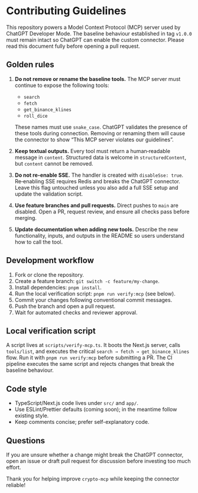# Contributing Guidelines

This repository powers a Model Context Protocol (MCP) server used by ChatGPT Developer Mode. The
baseline behaviour established in tag `v1.0.0` must remain intact so ChatGPT can enable the custom
connector. Please read this document fully before opening a pull request.

## Golden rules

1. **Do not remove or rename the baseline tools.** The MCP server must continue to expose the
   following tools:
   - `search`
   - `fetch`
   - `get_binance_klines`
   - `roll_dice`

   These names must use `snake_case`. ChatGPT validates the presence of these tools during
   connection. Removing or renaming them will cause the connector to show “This MCP server violates
   our guidelines”.

2. **Keep textual outputs.** Every tool must return a human‑readable message in `content`. Structured
   data is welcome in `structuredContent`, but `content` cannot be removed.

3. **Do not re-enable SSE.** The handler is created with `disableSse: true`. Re‑enabling SSE requires
   Redis and breaks the ChatGPT connector. Leave this flag untouched unless you also add a full SSE
   setup and update the validation script.

4. **Use feature branches and pull requests.** Direct pushes to `main` are disabled. Open a PR,
   request review, and ensure all checks pass before merging.

5. **Update documentation when adding new tools.** Describe the new functionality, inputs, and
   outputs in the README so users understand how to call the tool.

## Development workflow

1. Fork or clone the repository.
2. Create a feature branch: `git switch -c feature/my-change`.
3. Install dependencies: `pnpm install`.
4. Run the local verification script: `pnpm run verify:mcp` (see below).
5. Commit your changes following conventional commit messages.
6. Push the branch and open a pull request.
7. Wait for automated checks and reviewer approval.

## Local verification script

A script lives at `scripts/verify-mcp.ts`. It boots the Next.js server, calls `tools/list`, and
executes the critical `search → fetch → get_binance_klines` flow. Run it with `pnpm run verify:mcp`
before submitting a PR. The CI pipeline executes the same script and rejects changes that break the
baseline behaviour.

## Code style

- TypeScript/Next.js code lives under `src/` and `app/`.
- Use ESLint/Prettier defaults (coming soon); in the meantime follow existing style.
- Keep comments concise; prefer self-explanatory code.

## Questions

If you are unsure whether a change might break the ChatGPT connector, open an issue or draft pull
request for discussion before investing too much effort.

Thank you for helping improve `crypto-mcp` while keeping the connector reliable!
